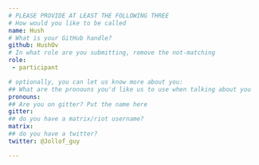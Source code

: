 ```yaml
---
# PLEASE PROVIDE AT LEAST THE FOLLOWING THREE
# How would you like to be called
name: Hush
# What is your GitHub handle?
github: HushOv
# In what role are you submitting, remove the not-matching
role:
 - participant

# optionally, you can let us know more about you:
## What are the pronouns you'd like us to use when talking about you
pronouns:
## Are you on gitter? Put the name here
gitter:
## do you have a matrix/riot username?
matrix:
## do you have a twitter?
twitter: @Jollof_guy

---
```

